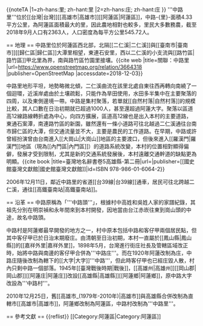 {{noteTA
|1=zh-hans:里; zh-hant:里
|2=zh-hans:庄; zh-hant:庄
}}
'''中路里'''位於[[台灣|台灣]][[高雄市|高雄市]][[阿蓮區|阿蓮區]]，中路-{里}-面積4.33平方公里，為阿蓮區面積最大的里，因此農地相對也較多，里民大多數務農，截至2018年9月人口有2363人，人口密度為每平方公里545.72人。

== 地理 ==
中路里位於阿蓮區西北部，北隔[[二仁溪|二仁溪]]與[[臺南市|臺南市]][[歸仁區|歸仁區]]大潭里相望，東連石安里，西以二仁溪的小支流與[[路竹區|路竹區]]甲北里為界，南與路竹區竹園里接壤。<ref>{{cite web |title=關聯：中路里 |url=https://www.openstreetmap.org/relation/3664318 |publisher=OpenStreetMap |accessdate=2018-12-03}}</ref>

中路里地形平坦，地勢略微北傾，二仁溪曲流在該里北處自東往西再轉向南繞了一個迴環，近溪岸處由於土壤疏鬆，只能作為旱田使用，水田多半集中在主要聚落的四周，以及東側邊境一帶。中路是集村聚落，若單就[[自然村落|自然村落]]的規模比較，其人口數在日治初期就已超過1000人，甚至還超過阿蓮大字。聚落以區道高12線路線轉折處為中心，向四方擴展，區道高12線也是出入本村的主要道路，東通石案潭，南連路竹區的新園，雖然還有一條小道路可往北越過二仁溪通往台南市歸仁區的大潭，但交通流量並不大，主要是農民的工作道路。在早期，中路或許曾經扮演曾由台南進入[[大崗山|大崗山]]地區的主要渡口，但後來進入[[羅漢門|羅漢門]]地區（現為[[內門區|內門區]]）的道路系統改變，本村的位置相對顯得偏僻，發展才受到限制，尤其是新的交通系統發展後，本村遠離交通幹道的缺點更為明顯。<ref name="臺灣地名辭書">{{cite book |title=臺灣地名辭書卷5高雄縣-第二冊|url=|publisher=[[國史館臺灣文獻館|國史館臺灣文獻館]]|id=ISBN 978-986-01-6064-2}}</ref>

2006年12月11日，鄰近中路里的省道[[台39線|台39線]]通車，居民可往北跨越二仁溪，通往[[高鐵臺南站|高鐵臺南站]]。

== 沿革 ==
中路原稱為「'''中路頭'''」，根據村中高姓和吳姓人家的家譜紀錄，其祖先分別在明崇禎和永年間來到本村開發，因地當由台江赤崁往東到崗山頭的中途，故名中路頭。<ref name="臺灣地名辭書"/>

中路村是阿蓮鄉最早開發的地方之一，村中原本包括中路和客仔甲兩個居民點，但其中客仔甲已於日治末期廢庄。由清朝至日治初期，本村一直屬於[[鳳山縣|鳳山縣]]的[[嘉祥外里|嘉祥外里]]，1898年5月，台灣進行街庄社長及管轄區域改正時，始將中路與南邊的客仔甲合併為'''中路庄'''。而在1920年阿蓮改制為庄，中路庄隨後改制為轄下的[[大字|大字]]'''中路'''，但此時客仔甲也已經庄毀人散，村內只剩中路一個部落。1945年[[臺灣戰後時期|戰後]]，[[高雄州|高雄州]][[岡山郡|岡山郡]][[阿蓮庄|阿蓮庄]]改設[[高雄縣|高雄縣]][[阿蓮鄉|阿蓮鄉]]，原中路大字改設為'''中路村'''。<ref name="臺灣地名辭書"/>

2010年12月25日，舊[[高雄市_(1979年-2010年)|高雄市]]與高雄縣合併改制為直轄市[[高雄市|高雄市]]，阿蓮鄉改制為阿蓮區，中路村改制為'''中路里'''。

== 參考文獻 ==
{{reflist}}
[[Category:阿蓮區|Category:阿蓮區]]